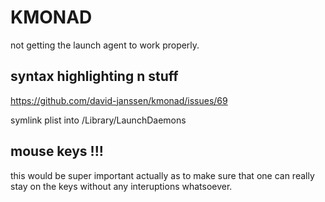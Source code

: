 # KMONAD

not getting the launch agent to work properly.

## syntax highlighting n stuff

https://github.com/david-janssen/kmonad/issues/69

symlink plist into /Library/LaunchDaemons

## mouse keys !!!

this would be super important actually as to make
sure that one can really stay on the keys without any
interuptions whatsoever.
